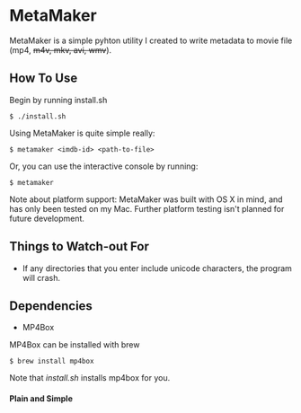 # MetaMaker
MetaMaker is a simple pyhton utility I created to write metadata to movie file (mp4, ~~m4v, mkv, avi, wmv~~). 

## How To Use
Begin by running install.sh

	$ ./install.sh

Using MetaMaker is quite simple really:

	$ metamaker <imdb-id> <path-to-file>

Or, you can use the interactive console by running:

	$ metamaker

Note about platform support: MetaMaker was built with OS X in mind, and has only been tested on my Mac. Further platform testing isn't planned for future development.

## Things to Watch-out For
* If any directories that you enter include unicode characters, the program will crash.

## Dependencies
* MP4Box

MP4Box can be installed with brew

	$ brew install mp4box

Note that *install.sh* installs mp4box for you.

#### Plain and Simple
